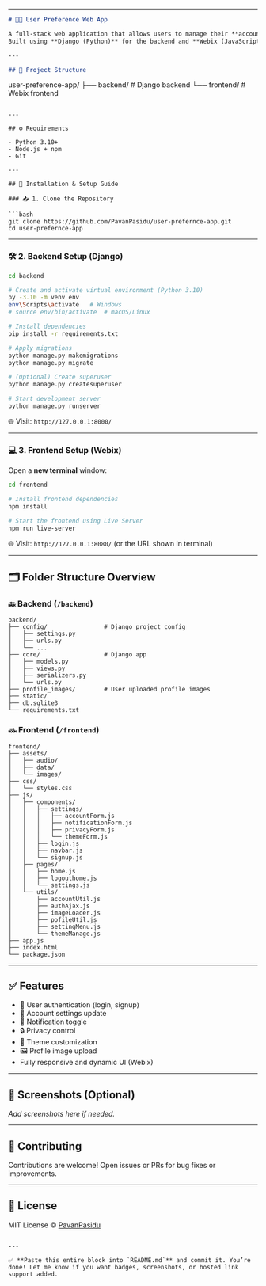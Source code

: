 

---

```markdown
# 🧑‍💻 User Preference Web App

A full-stack web application that allows users to manage their **account**, **notifications**, **privacy**, and **appearance settings**.  
Built using **Django (Python)** for the backend and **Webix (JavaScript)** for the frontend.

---

## 📁 Project Structure

```

user-preference-app/
├── backend/           # Django backend
└── frontend/          # Webix frontend

````

---

## ⚙️ Requirements

- Python 3.10+
- Node.js + npm
- Git

---

## 🚀 Installation & Setup Guide

### 📥 1. Clone the Repository

```bash
git clone https://github.com/PavanPasidu/user-prefernce-app.git
cd user-prefernce-app
````

---

### 🛠️ 2. Backend Setup (Django)

```bash
cd backend

# Create and activate virtual environment (Python 3.10)
py -3.10 -m venv env
env\Scripts\activate   # Windows
# source env/bin/activate  # macOS/Linux

# Install dependencies
pip install -r requirements.txt

# Apply migrations
python manage.py makemigrations
python manage.py migrate

# (Optional) Create superuser
python manage.py createsuperuser

# Start development server
python manage.py runserver
```

🌐 Visit: `http://127.0.0.1:8000/`

---

### 💻 3. Frontend Setup (Webix)

Open a **new terminal** window:

```bash
cd frontend

# Install frontend dependencies
npm install

# Start the frontend using Live Server
npm run live-server
```

🌐 Visit: `http://127.0.0.1:8080/` (or the URL shown in terminal)

---

## 🗂️ Folder Structure Overview

### 🔙 Backend (`/backend`)

```
backend/
├── config/                # Django project config
│   ├── settings.py
│   ├── urls.py
│   └── ...
├── core/                  # Django app
│   ├── models.py
│   ├── views.py
│   ├── serializers.py
│   └── urls.py
├── profile_images/        # User uploaded profile images
├── static/
├── db.sqlite3
└── requirements.txt
```

### 🔜 Frontend (`/frontend`)

```
frontend/
├── assets/
│   ├── audio/
│   ├── data/
│   └── images/
├── css/
│   └── styles.css
├── js/
│   ├── components/
│   │   ├── settings/
│   │   │   ├── accountForm.js
│   │   │   ├── notificationForm.js
│   │   │   ├── privacyForm.js
│   │   │   └── themeForm.js
│   │   ├── login.js
│   │   ├── navbar.js
│   │   └── signup.js
│   ├── pages/
│   │   ├── home.js
│   │   ├── logouthome.js
│   │   └── settings.js
│   └── utils/
│       ├── accountUtil.js
│       ├── authAjax.js
│       ├── imageLoader.js
│       ├── pofileUtil.js
│       ├── settingMenu.js
│       └── themeManage.js
├── app.js
├── index.html
└── package.json
```

---

## ✅ Features

* 🔐 User authentication (login, signup)
* 👤 Account settings update
* 🔔 Notification toggle
* 🔒 Privacy control
* 🎨 Theme customization
* 🖼️ Profile image upload
* Fully responsive and dynamic UI (Webix)

---

## 📸 Screenshots (Optional)

*Add screenshots here if needed.*

---

## 🤝 Contributing

Contributions are welcome!
Open issues or PRs for bug fixes or improvements.

---

## 📄 License

MIT License © [PavanPasidu](https://github.com/PavanPasidu)

```

---

✅ **Paste this entire block into `README.md`** and commit it. You’re done! Let me know if you want badges, screenshots, or hosted link support added.
```
